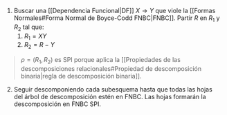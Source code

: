 1. Buscar una [[Dependencia Funcional|DF]] $X \rightarrow Y$ que viole la [[Formas Normales#Forma Normal de Boyce-Codd FNBC|FNBC]]. Partir $R$ en $R_1$ y $R_2$ tal que:
	1. $R_1 = XY$
	2. $R_2 = R-Y$
> $\rho = (R_1, R_2)$ es SPI porque aplica la [[Propiedades de las descomposiciones relacionales#Propiedad de descomposición binaria|regla de descomposición binaria]].
2. Seguir descomponiendo cada subesquema hasta que todas las hojas del árbol de descomposición estén en FNBC. Las hojas formarán la descomposición en FNBC SPI.